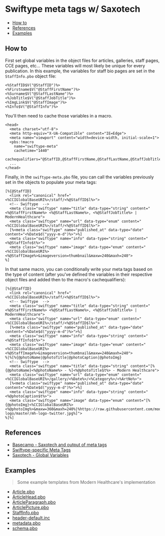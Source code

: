 # Swiftype meta tags w/ Saxotech

- [How to](#how-to)
- [References](#references)
- [Examples](#examples)

## How to

First set global variables in the object files for articles, galleries, staff pages, CCE pages, etc...
These variables will most likely be unique for every publication.
In this example, the variables for staff bio pages are set in the `StaffInfo.pbo` object file:

```markup
<%StaffID$V("@StaffID")%>
<%Firstname$V("@StaffFirstName")%>
<%Surname$V("@StaffLastName")%>
<%JobTitle$V("@StaffJobTitle")%>
<%ImgLink$V("@StaffImage")%>
<%Info$V("@StaffInfo")%>
```

You'll then need to cache those variables in a macro.

```markup
<head>
  <meta charset="utf-8">
  <meta http-equiv="X-UA-Compatible" content="IE=Edge">
  <meta name="viewport" content="width=device-width, initial-scale=1">
  <pbs:!macro
    name="swiftype-meta"
    cachetime="1440"
    cachequalifiers="@StaffID,@StaffFirstName,@StaffLastName,@StaffJobTitle,@StaffImage,@StaffInfo">
  ...
</head>
```

Finally, in the `swiftype-meta.pbo` file, you can call the variables previously set in the objects to populate your meta tags:

```markup
[%{@StaffID}
  <link rel="canonical" href="<%CCIGlobalBaseURI%>/staff/<%@StaffID$l%>">
  <!-- Swiftype  -->
  <meta class="swiftype" name="title" data-type="string" content="<%@StaffFirstName%> <%@StaffLastName%>, <%@StaffJobTitle%> | ModernHealthcare">
  <meta class="swiftype" name="url" data-type="enum" content="<%CCIGlobalBaseURI%>/staff/<%@StaffID$l%>">
  [%<meta class="swiftype" name="published_at" data-type="date" content="<%Date$d("yyyy-m-d")%>">%]
  <meta class="swiftype" name="info" data-type="string" content="<%@StaffInfo$t%>">
  <meta class="swiftype" name="image" data-type="enum" content="<%CCIGlobalBaseURI%><%@StaffImage%>&imageversion=thumbnail&maxw=240&maxh=240">
%]
```

In that same macro, you can conditionally write your meta tags based on the type of content (after you've defined the variables in their respective object files and added then to the macro's cachequalifiers):

```markup
[%{@StaffID}
  <link rel="canonical" href="<%CCIGlobalBaseURI%>/staff/<%@StaffID$l%>">
  <!-- Swiftype  -->
  <meta class="swiftype" name="title" data-type="string" content="<%@StaffFirstName%> <%@StaffLastName%>, <%@StaffJobTitle%> | ModernHealthcare">
  <meta class="swiftype" name="url" data-type="enum" content="<%CCIGlobalBaseURI%>/staff/<%@StaffID$l%>">
  [%<meta class="swiftype" name="published_at" data-type="date" content="<%Date$d("yyyy-m-d")%>">%]
  <meta class="swiftype" name="info" data-type="string" content="<%@StaffInfo$t%>">
  <meta class="swiftype" name="image" data-type="enum" content="<%CCIGlobalBaseURI%><%@StaffImage%>&imageversion=thumbnail&maxw=240&maxh=240">
%|%[%{@photoName|@photoTitle|@photoCaption|@photoImg}
  <!-- Swiftype  -->
  <meta class="swiftype" name="title" data-type="string" content="[%{@photoName}<%@photoName%> - %]<%@photoTitle$t%> - Modern Healthcare">
  <meta class="swiftype" name="url" data-type="enum" content="<%CCIGlobalBaseURI%>/gallery/<%Date%>/<%Category%>/<%ArtNo%>">
  [%<meta class="swiftype" name="published_at" data-type="date" content="<%Date$d("yyyy-m-d")%>">%]
  <meta class="swiftype" name="info" data-type="string" content="<%@photoCaption$t%>">
  <meta class="swiftype" name="image" data-type="enum" content="[%{@photoImg}<%CCIGlobalBaseURI%><%@photoImg%>&maxw=360&maxh=240%|%https://raw.githubusercontent.com/modernhealthcare/mh-logo/master/mh-logo-twitter.jpg%]">
%]%]
```

## References

- [Basecamp - Saxotech and output of meta tags](https://basecamp.com/2991947/projects/10177881/messages/48081227)
- [Swiftype-specific Meta Tags](https://swiftype.com/documentation/meta_tags2)
- [Saxotech - Global Variables](https://docs.newscyclesolutions.com/display/Onl/Global+variables)

## Examples

> Some example templates from Modern Healthcare's implementation

- [Article.pbo](https://github.com/modernhealthcare/swiftype/blob/master/templates/objects/Article.pbo)
- [ArticleHead.pbo](https://github.com/modernhealthcare/swiftype/blob/master/templates/objects/ArticleHead.pbo)
- [ArticleParagraph.pbo](https://github.com/modernhealthcare/swiftype/blob/master/templates/objects/ArticleParagraph.pbo)
- [ArticlePicture.pbo](https://github.com/modernhealthcare/swiftype/blob/master/templates/objects/ArticlePicture.pbo)
- [StaffInfo.pbo](https://github.com/modernhealthcare/swiftype/blob/master/templates/objects/StaffInfo.pbo)
- [header-default.inc](https://github.com/modernhealthcare/swiftype/blob/master/includes/header-default.inc)
- [metadata.pbo](https://github.com/modernhealthcare/swiftype/blob/master/templates/macros/metadata.pbo)
- [schema.pbo](https://github.com/modernhealthcare/swiftype/blob/master/templates/macros/schema.pbo)
